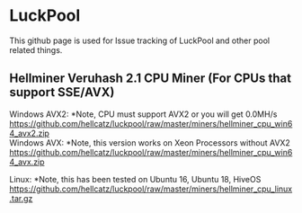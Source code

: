 # LuckPool
This github page is used for Issue tracking of LuckPool and other pool related things.


## Hellminer Veruhash 2.1 CPU Miner (For CPUs that support SSE/AVX)
Windows AVX2: *Note, CPU must support AVX2 or you will get 0.0MH/s  
  https://github.com/hellcatz/luckpool/raw/master/miners/hellminer_cpu_win64_avx2.zip  
Windows AVX: *Note, this version works on Xeon Processors without AVX2  
  https://github.com/hellcatz/luckpool/raw/master/miners/hellminer_cpu_win64_avx.zip  

Linux: *Note, this has been tested on Ubuntu 16, Ubuntu 18, HiveOS  
  https://github.com/hellcatz/luckpool/raw/master/miners/hellminer_cpu_linux.tar.gz
  
  
